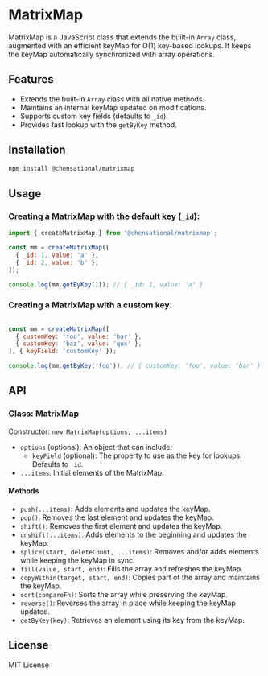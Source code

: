 # MatrixMap

MatrixMap is a JavaScript class that extends the built-in `Array` class, augmented with an efficient keyMap for O(1) key-based lookups. It keeps the keyMap automatically synchronized with array operations.

## Features

* Extends the built-in `Array` class with all native methods.
* Maintains an internal keyMap updated on modifications.
* Supports custom key fields (defaults to `_id`).
* Provides fast lookup with the `getByKey` method.

## Installation

```bash
npm install @chensational/matrixmap
```

## Usage

### Creating a MatrixMap with the default key (`_id`):

```javascript
import { createMatrixMap } from '@chensational/matrixmap';

const mm = createMatrixMap([
  { _id: 1, value: 'a' },
  { _id: 2, value: 'b' },
]);

console.log(mm.getByKey(1)); // { _id: 1, value: 'a' }
```

### Creating a MatrixMap with a custom key:

```javascript

const mm = createMatrixMap([
  { customKey: 'foo', value: 'bar' },
  { customKey: 'baz', value: 'qux' },
], { keyField: 'customKey' });

console.log(mm.getByKey('foo')); // { customKey: 'foo', value: 'bar' }
```

## API

### Class: MatrixMap

Constructor: `new MatrixMap(options, ...items)`

- `options` (optional): An object that can include:
  - `keyField` (optional): The property to use as the key for lookups. Defaults to `_id`.
- `...items`: Initial elements of the MatrixMap.

#### Methods

- `push(...items)`: Adds elements and updates the keyMap.
- `pop()`: Removes the last element and updates the keyMap.
- `shift()`: Removes the first element and updates the keyMap.
- `unshift(...items)`: Adds elements to the beginning and updates the keyMap.
- `splice(start, deleteCount, ...items)`: Removes and/or adds elements while keeping the keyMap in sync.
- `fill(value, start, end)`: Fills the array and refreshes the keyMap.
- `copyWithin(target, start, end)`: Copies part of the array and maintains the keyMap.
- `sort(compareFn)`: Sorts the array while preserving the keyMap.
- `reverse()`: Reverses the array in place while keeping the keyMap updated.
- `getByKey(key)`: Retrieves an element using its key from the keyMap.

## License

MIT License
